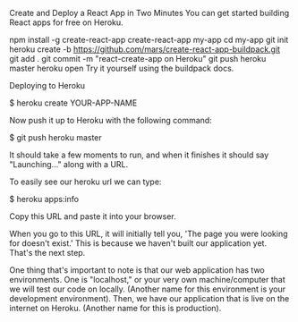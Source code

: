 Create and Deploy a React App in Two Minutes
You can get started building React apps for free on Heroku.

npm install -g create-react-app
create-react-app my-app
cd my-app
git init
heroku create -b https://github.com/mars/create-react-app-buildpack.git
git add .
git commit -m "react-create-app on Heroku"
git push heroku master
heroku open
Try it yourself using the buildpack docs.

Deploying to Heroku

$ heroku create YOUR-APP-NAME

Now push it up to Heroku with the following command:

$ git push heroku master

It should take a few moments to run, and when it finishes it should say "Launching..." along with a URL.

To easily see our heroku url we can type:

$ heroku apps:info

Copy this URL and paste it into your browser.

When you go to this URL, it will initially tell you, 'The page you were looking for doesn't exist.' This is because we haven't built our application yet. That's the next step.

One thing that's important to note is that our web application has two environments. One is "localhost," or your very own machine/computer that we will test our code on locally. (Another name for this environment is your development environment). Then, we have our application that is live on the internet on Heroku. (Another name for this is production).
